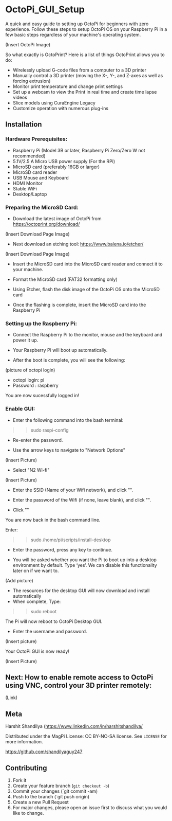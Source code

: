 # OctoPi_GUI_Setup

A quick and easy guide to setting up OctoPi for beginners with zero experience. Follow these steps to setup OctoPi OS on your Raspberry Pi in a few basic steps regardless of your machine's operating system.

(Insert OctoPi Image)

So what exactly is OctoPrint? Here is a list of things OctoPrint allows you to do:

* Wirelessly upload G-code files from a computer to a 3D printer
* Manually control a 3D printer (moving the X-, Y-, and Z-axes as well as forcing extrusion)
* Monitor print temperature and change print settings
* Set up a webcam to view the Print in real time and create time lapse videos
* Slice models using CuraEngine Legacy
* Customize operation with numerous plug-ins

## Installation

### Hardware Prerequisites:

* Raspberry Pi (Model 3B or later, Raspberry Pi Zero/Zero W not recommended)
* 5.1V/2.5 A Micro USB power supply (For the RPi)
* MicroSD card (preferably 16GB or larger)
* MicroSD card reader
* USB Mouse and Keyboard
* HDMI Monitor
* Stable WiFi
* Desktop/Laptop

### Preparing the MicroSD Card:

* Download the latest image of OctoPi from
https://octoprint.org/download/

(Insert Download Page Image)

* Next download an etching tool:
https://www.balena.io/etcher/

(Insert Download Page Image)

* Insert the MicroSD card into the MicroSD card reader and connect it to your machine.

* Format the MicroSD card (FAT32 formatting only)

* Using Etcher, flash the disk image of the OctoPi OS onto the MicroSD card

* Once the flashing is complete, insert the MicroSD card into the Raspberry Pi

### Setting up the Raspberry Pi:

* Connect the Raspberry Pi to the monitor, mouse and the keyboard and power it up.

* Your Raspberry Pi will boot up automatically.

* After the boot is complete, you will see the following:

(picture of octopi login)

* octopi login: pi
* Password : raspberry

You are now sucessfully logged in!

### Enable GUI:

* Enter the following command into the bash terminal:

>> sudo raspi-config

* Re-enter the password.

* Use the arrow keys to navigate to "Network Options"

(Insert Picture)

* Select "N2 Wi-fi"

(Insert Picture)

* Enter the SSID (Name of your Wifi network), and click "<Ok>".
* Enter the password of the Wifi (if none, leave blank), and click "<Ok>".

* Click "<Finish>"

You are now back in the bash command line.

Enter:

>> sudo /home/pi/scripts/install-desktop

* Enter the password, press any key to continue.

* You will be asked whether you want the Pi to boot up into a desktop environment by default. Type ‘yes’. We can disable this functionality later on if we want to.

(Add picture)

* The resources for the desktop GUI will now download and install automatically
* When complete, Type: 

>> sudo reboot

The Pi will now reboot to OctoPi Desktop GUI.

* Enter the username and password.

(Insert picture)

Your OctoPi GUI is now ready!

(Insert Picture)

## Next: How to enable remote access to OctoPi using VNC, control your 3D printer remotely:

(Link)

## Meta

Harshit Shandilya (https://www.linkedin.com/in/harshitshandilya/

Distributed under the MagPi License: CC BY-NC-SA license. See ``LICENSE`` for more information.

https://github.com/shandilyaguy247

## Contributing

1. Fork it
2. Create your feature branch (`git checkout -b`)
3. Commit your changes (`git commit -am)
4. Push to the branch (`git push origin)
5. Create a new Pull Request
6. For major changes, please open an issue first to discuss what you would like to change.
